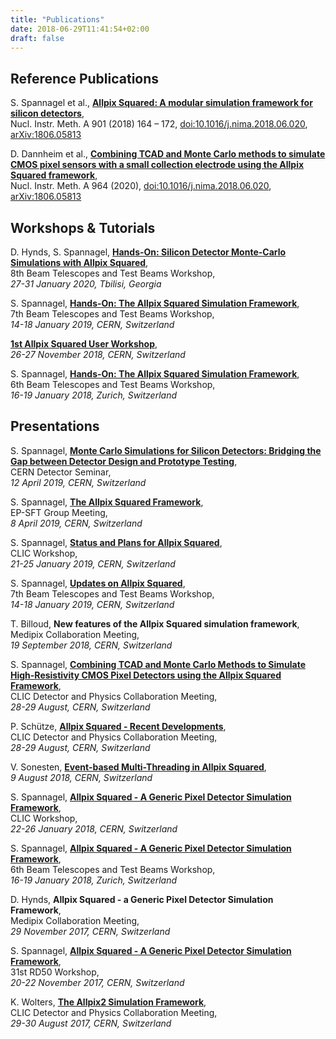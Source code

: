 ```yaml
---
title: "Publications"
date: 2018-06-29T11:41:54+02:00
draft: false
---
```


## Reference Publications

S. Spannagel et al., [**Allpix Squared: A modular simulation framework for silicon detectors**](https://doi.org/10.1016/j.nima.2018.06.020),  
Nucl. Instr. Meth. A 901 (2018) 164 – 172, [doi:10.1016/j.nima.2018.06.020](https://doi.org/10.1016/j.nima.2018.06.020), [arXiv:1806.05813](https://arxiv.org/abs/1806.05813)

D. Dannheim et al., [**Combining TCAD and Monte Carlo methods to simulate CMOS pixel sensors with a small collection electrode using the Allpix Squared framework**](https://doi.org/10.1016/j.nima.2020.163784),  
Nucl. Instr. Meth. A 964 (2020), [doi:10.1016/j.nima.2018.06.020](https://doi.org/10.1016/j.nima.2020.163784), [arXiv:1806.05813](https://arxiv.org/abs/2002.12602)

## Workshops & Tutorials

D. Hynds, S. Spannagel, [**Hands-On: Silicon Detector Monte-Carlo Simulations with Allpix Squared**](https://indico.cern.ch/event/813822/contributions/3648304/),  
8th Beam Telescopes and Test Beams Workshop,  
*27-31 January 2020, Tbilisi, Georgia*

S. Spannagel, [**Hands-On: The Allpix Squared Simulation Framework**](https://indico.cern.ch/event/731649/contributions/3253672/),  
7th Beam Telescopes and Test Beams Workshop,  
*14-18 January 2019, CERN, Switzerland*

[**1st Allpix Squared User Workshop**](https://indico.cern.ch/event/738283/),  
*26-27 November 2018, CERN, Switzerland*

S. Spannagel, [**Hands-On: The Allpix Squared Simulation Framework**](https://indico.desy.de/indico/event/18050/session/3/contribution/65),  
6th Beam Telescopes and Test Beams Workshop,  
*16-19 January 2018, Zurich, Switzerland*

## Presentations

S. Spannagel, [**Monte Carlo Simulations for Silicon Detectors: Bridging the Gap between Detector Design and Prototype Testing**](https://indico.cern.ch/event/811852/),  
CERN Detector Seminar,  
*12 April 2019, CERN, Switzerland*

S. Spannagel, [**The Allpix Squared Framework**](https://indico.cern.ch/event/804477/),  
EP-SFT Group Meeting,  
*8 April 2019, CERN, Switzerland*

S. Spannagel, [**Status and Plans for Allpix Squared**](https://indico.cern.ch/event/753671/contributions/3278131/),  
CLIC Workshop,  
*21-25 January 2019, CERN, Switzerland*

S. Spannagel, [**Updates on Allpix Squared**](https://indico.cern.ch/event/731649/contributions/3237196/),  
7th Beam Telescopes and Test Beams Workshop,  
*14-18 January 2019, CERN, Switzerland*

T. Billoud, **New features of the Allpix Squared simulation framework**,  
Medipix Collaboration Meeting,  
*19 September 2018, CERN, Switzerland*

S. Spannagel, [**Combining TCAD and Monte Carlo Methods to Simulate High-Resistivity CMOS Pixel Detectors using the Allpix Squared Framework**](https://indico.cern.ch/event/703821/contributions/3107881/),  
CLIC Detector and Physics Collaboration Meeting,  
*28-29 August, CERN, Switzerland*

P. Schütze, [**Allpix Squared - Recent Developments**](https://indico.cern.ch/event/703821/contributions/3107861/),  
CLIC Detector and Physics Collaboration Meeting,  
*28-29 August, CERN, Switzerland*

V. Sonesten, [**Event-based Multi-Threading in Allpix Squared**](https://indico.cern.ch/event/748000/),  
*9 August 2018, CERN, Switzerland*

S. Spannagel, [**Allpix Squared - A Generic Pixel Detector Simulation Framework**](https://indico.cern.ch/event/656356/contributions/2848670/),  
CLIC Workshop,  
*22-26 January 2018, CERN, Switzerland*

S. Spannagel, [**Allpix Squared - A Generic Pixel Detector Simulation Framework**](https://indico.desy.de/indico/event/18050/session/10/contribution/0),  
6th Beam Telescopes and Test Beams Workshop,  
*16-19 January 2018, Zurich, Switzerland*

D. Hynds, **Allpix Squared - a Generic Pixel Detector Simulation Framework**,  
Medipix Collaboration Meeting,  
*29 November 2017, CERN, Switzerland*

S. Spannagel, [**Allpix Squared - A Generic Pixel Detector Simulation Framework**](https://indico.cern.ch/event/663851/contributions/2788161/),  
31st RD50 Workshop,  
*20-22 November 2017, CERN, Switzerland*

K. Wolters, [**The Allpix2 Simulation Framework**](https://indico.cern.ch/event/633975/contributions/2686446/),  
CLIC Detector and Physics Collaboration Meeting,  
*29-30 August 2017, CERN, Switzerland*
